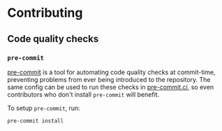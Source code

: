# Contributing

## Code quality checks

### `pre-commit`

[pre-commit](https://pre-commit.com/) is a tool for automating code quality checks at
commit-time, preventing problems from ever being introduced to the repository. The same
config can be used to run these checks in [pre-commit.ci](https://pre-commit.ci/), so
even contributors who don't install `pre-commit` will benefit.

To setup `pre-commit`, run:

```
pre-commit install
```
